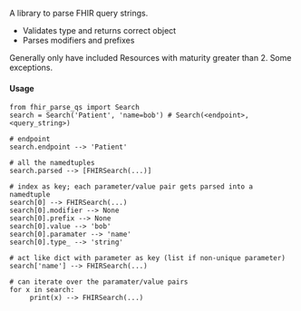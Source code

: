 A library to parse FHIR query strings.

- Validates type and returns correct object
- Parses modifiers and prefixes

Generally only have included Resources with maturity greater than 2. Some exceptions.

#### Usage

    from fhir_parse_qs import Search
    search = Search('Patient', 'name=bob') # Search(<endpoint>, <query_string>)

    # endpoint
    search.endpoint --> 'Patient'

    # all the namedtuples
    search.parsed --> [FHIRSearch(...)]

    # index as key; each parameter/value pair gets parsed into a namedtuple
    search[0] --> FHIRSearch(...)
    search[0].modifier --> None
    search[0].prefix --> None
    search[0].value --> 'bob'
    search[0].paramater --> 'name'
    search[0].type_ --> 'string'

    # act like dict with parameter as key (list if non-unique parameter)
    search['name'] --> FHIRSearch(...)

    # can iterate over the paramater/value pairs
    for x in search:
         print(x) --> FHIRSearch(...)
